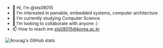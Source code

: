 - 👋 Hi, I’m @sts08015
- 👀 I’m interested in pwnable, embedded systems, computer architecture
- 🌱 I’m currently studying Computer Science
- 💞️ I’m looking to collaborate with anyone :)
- 📫 How to reach me sts08015@korea.ac.kr


![Anurag's GitHub stats](https://github-readme-stats.vercel.app/api?username=sts08015&show_icons=true&theme=monokai) 

<!---
sts08015/sts08015 is a ✨ special ✨ repository because its `README.md` (this file) appears on your GitHub profile.
You can click the Preview link to take a look at your changes.
--->
